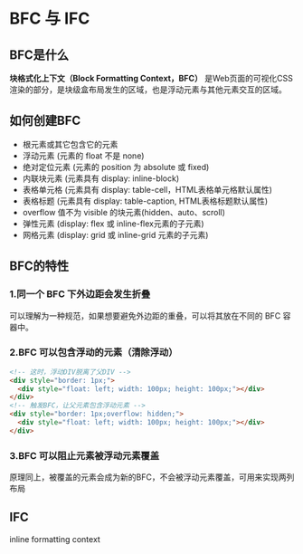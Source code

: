 # BFC 与 IFC

## BFC是什么

**块格式化上下文（Block Formatting Context，BFC）** 是Web页面的可视化CSS渲染的部分，是块级盒布局发生的区域，也是浮动元素与其他元素交互的区域。

## 如何创建BFC

- 根元素或其它包含它的元素
- 浮动元素 (元素的 float 不是 none)
- 绝对定位元素 (元素的 position 为 absolute 或 fixed)
- 内联块元素 (元素具有 display: inline-block)
- 表格单元格 (元素具有 display: table-cell，HTML表格单元格默认属性)
- 表格标题 (元素具有 display: table-caption, HTML表格标题默认属性)
- overflow 值不为 visible 的块元素(hidden、auto、scroll)
- 弹性元素 (display: flex 或 inline-flex元素的子元素)
- 网格元素 (display: grid 或 inline-grid 元素的子元素)

## BFC的特性

### 1.同一个 BFC 下外边距会发生折叠

可以理解为一种规范，如果想要避免外边距的重叠，可以将其放在不同的 BFC 容器中。

### 2.BFC 可以包含浮动的元素（清除浮动）

```html
<!-- 这时，浮动DIV脱离了父DIV -->
<div style="border: 1px;">
  <div style="float: left; width: 100px; height: 100px;"></div>
</div>
<!-- 触发BFC，让父元素包含浮动元素 -->
<div style="border: 1px;overflow: hidden;">
  <div style="float: left; width: 100px; height: 100px;"></div>
</div>
```

### 3.BFC 可以阻止元素被浮动元素覆盖

原理同上，被覆盖的元素会成为新的BFC，不会被浮动元素覆盖，可用来实现两列布局

## IFC

inline formatting context
